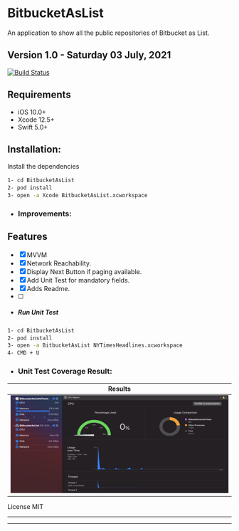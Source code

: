 # BitbucketAsList
An application to show all the public repositories of Bitbucket as List.
## **Version 1.0 - Saturday 03 July, 2021**
[![Build Status](https://travis-ci.org/joemccann/dillinger.svg?branch=master)](https://travis-ci.org/joemccann/dillinger)

## Requirements

- iOS 10.0+
- Xcode 12.5+
- Swift 5.0+

## Installation:

Install the dependencies

```sh
1- cd BitbucketAsList
2- pod install
3- open -a Xcode BitbucketAsList.xcworkspace
```

* ### Improvements:


## Features
- [x] MVVM
- [x] Network Reachability.
- [x] Display Next Button if paging available.
- [x] Add Unit Test for mandatory fields.
- [x] Adds Readme.
- [ ] 
* ##### Run Unit Test

```sh
1- cd BitbucketAsList
2- pod install
3- open -a BitbucketAsList NYTimesHeadlines.xcworkspace
4- CMD + U
```
* ### Unit Test Coverage Result:

| Results      |
|------------|
| <img src="https://github.com/samrezikram/BitbucketAsList/blob/main/Common/MemoryConsumption.png" width="750" height="220"> |

License
MIT

---------------------------------------------------------------------------------
---------------------------------------------------------------------------------
